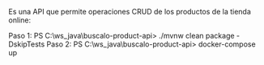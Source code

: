 Es una API que permite operaciones CRUD de los productos de la tienda online:

Paso 1:
PS C:\ws_java\buscalo-product-api> ./mvnw clean package -DskipTests
Paso 2:
PS C:\ws_java\buscalo-product-api> docker-compose up



